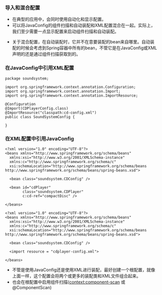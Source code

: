 ### 导入和混合配置
>
- 在典型的应用中，会同时使用自动化和显示配置。
- 可以将JavaConfig的组件扫描和自动装配和XML配置混合在一起。实际上，我们至少需要一点显示配置来启动组件扫描和自动装配。
>
- 关于混合配置，在自动装配时，它并不在意要装配的bean来自哪里。自动装配的时候会考虑到Spring容器中所有的bean，不管它是在JavaConfig或XML声明的还是通过组件扫描获取到的。
>
### 在JavaConfig中引用XML配置
>
```
package soundsystem;

import org.springframework.context.annotation.Configuration;
import org.springframework.context.annotation.Import;
import org.springframework.context.annotation.ImportResource;

@Configuration
@Import(CDPlayerConfig.class)
@ImportResource("classpath:cd-config.xml")
public class SoundSystemConfig {

}

```
>
### 在XML配置中引用JavaConfig
>
```
<?xml version="1.0" encoding="UTF-8"?>
<beans xmlns="http://www.springframework.org/schema/beans"
  xmlns:xsi="http://www.w3.org/2001/XMLSchema-instance"
  xmlns:c="http://www.springframework.org/schema/c"
  xsi:schemaLocation="http://www.springframework.org/schema/beans http://www.springframework.org/schema/beans/spring-beans.xsd">

  <bean class="soundsystem.CDConfig" />

  <bean id="cdPlayer"
        class="soundsystem.CDPlayer"
        c:cd-ref="compactDisc" />
        
</beans>
```
>
```
<?xml version="1.0" encoding="UTF-8"?>
<beans xmlns="http://www.springframework.org/schema/beans"
  xmlns:xsi="http://www.w3.org/2001/XMLSchema-instance"
  xmlns:c="http://www.springframework.org/schema/c"
  xsi:schemaLocation="http://www.springframework.org/schema/beans http://www.springframework.org/schema/beans/spring-beans.xsd">

  <bean class="soundsystem.CDConfig" />

  <import resource = "cdplayer-config.xml">
        
</beans>
```
>
- 不管是使用JavaConfig还是使用XML进行装配，最好创建一个根配置，就像上面一样，这个配置会将两个或更多的装配类和XML文件组合起来。
- 也会在根配置中启用组件扫描(<context:component-scan> 或 @ComponentScan)
>















